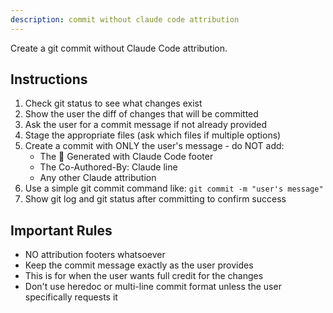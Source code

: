 ```yaml
---
description: commit without claude code attribution
---
```


Create a git commit without Claude Code attribution.

## Instructions

1. Check git status to see what changes exist
2. Show the user the diff of changes that will be committed
3. Ask the user for a commit message if not already provided
4. Stage the appropriate files (ask which files if multiple options)
5. Create a commit with ONLY the user's message - do NOT add:
   - The 🤖 Generated with Claude Code footer
   - The Co-Authored-By: Claude line
   - Any other Claude attribution
6. Use a simple git commit command like: `git commit -m "user's message"`
7. Show git log and git status after committing to confirm success

## Important Rules

- NO attribution footers whatsoever
- Keep the commit message exactly as the user provides
- This is for when the user wants full credit for the changes
- Don't use heredoc or multi-line commit format unless the user specifically requests it
